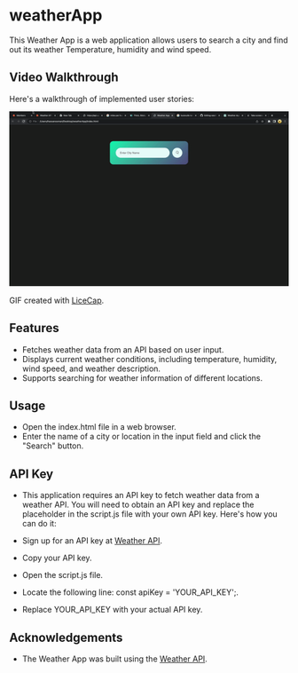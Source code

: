 # weatherApp

This Weather App is a web application allows users to search a city and find out its weather Temperature, humidity and wind speed.
## Video Walkthrough

Here's a walkthrough of implemented user stories:

<img src='https://github.com/hassan-ibra/weatherApp/blob/master/ezgif.com-video-to-gif (1).gif' title='Twitter gif' width='' alt='Video Walkthrough' />

GIF created with [LiceCap](http://www.cockos.com/licecap/).

## Features
* Fetches weather data from an API based on user input.
* Displays current weather conditions, including temperature, humidity, wind speed, and weather description.
* Supports searching for weather information of different locations.

## Usage
* Open the index.html file in a web browser.
* Enter the name of a city or location in the input field and click the "Search" button.

## API Key
* This application requires an API key to fetch weather data from a weather API. You will need to obtain an API key and replace the placeholder in the script.js file with your own API key. Here's how you can do it:

* Sign up for an API key at [Weather API](https://openweathermap.org/api).
* Copy your API key.
* Open the script.js file.
* Locate the following line: const apiKey = 'YOUR_API_KEY';.
* Replace YOUR_API_KEY with your actual API key.





## Acknowledgements
* The Weather App was built using the [Weather API](https://openweathermap.org/api).













